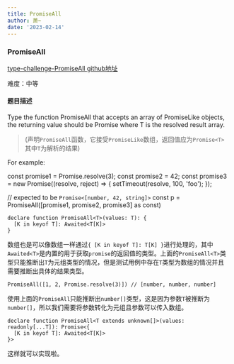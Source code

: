 ```yaml
---
title: PromiseAll
author: 萧~
date: '2023-02-14'
---
```


### PromiseAll
[type-challenge-PromiseAll github地址](https://github.com/type-challenges/type-challenges/blob/main/questions/00020-medium-promise-all/README.zh-CN.md)

难度：中等

#### 题目描述

Type the function PromiseAll that accepts an array of PromiseLike objects, the returning value should be Promise<T> where T is the resolved result array.

>(声明`PromiseAll`函数，它接受`PromiseLike`数组，返回值应为`Promise<T>`其中`T`为解析的结果)

For example:

const promise1 = Promise.resolve(3);
const promise2 = 42;
const promise3 = new Promise<string>((resolve, reject) => {
  setTimeout(resolve, 100, 'foo');
});

// expected to be `Promise<[number, 42, string]>`
const p = PromiseAll([promise1, promise2, promise3] as const)

```
declare function PromiseAll<T>(values: T): {
  [K in keyof T]: Awaited<T[K]>
}
```

数组也是可以像数组一样通过`{ [K in keyof T]: T[K] }`进行处理的，其中`Awaited<T>`是内置的用于获取`promise`的返回值的类型。上面的`PromiseAll<T>`类型只能推断出`T`为元组类型的情况，但是测试用例中存在`T`类型为数组的情况并且需要推断出具体的结果类型。

```
PromiseAll([1, 2, Promise.resolve(3)]) // [number, number, number]
```

使用上面的`PromiseAll`只能推断出`number[]`类型，这是因为参数`T`被推断为`number[]`，所以我们需要将参数转化为元组且参数可以传入数组。

```
declare function PromiseAll<T extends unknown[]>(values: readonly[...T]): Promise<{
  [K in keyof T]: Awaited<T[K]>
}>
```

这样就可以实现啦。
